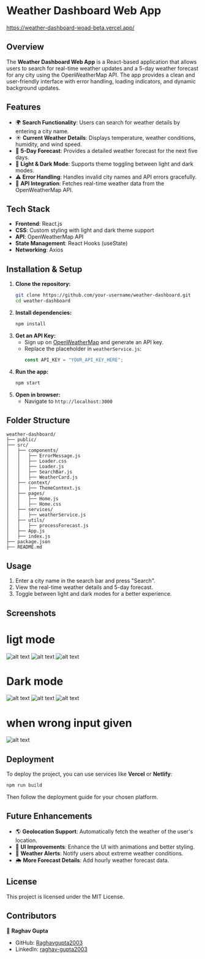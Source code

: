 # Weather Dashboard Web App
https://weather-dashboard-woad-beta.vercel.app/

## Overview
The **Weather Dashboard Web App** is a React-based application that allows users to search for real-time weather updates and a 5-day weather forecast for any city using the OpenWeatherMap API. The app provides a clean and user-friendly interface with error handling, loading indicators, and dynamic background updates.

## Features
- 🌍 **Search Functionality**: Users can search for weather details by entering a city name.
- ☀️ **Current Weather Details**: Displays temperature, weather conditions, humidity, and wind speed.
- 📅 **5-Day Forecast**: Provides a detailed weather forecast for the next five days.
- 🎨 **Light & Dark Mode**: Supports theme toggling between light and dark modes.
- ⚠️ **Error Handling**: Handles invalid city names and API errors gracefully.
- 📡 **API Integration**: Fetches real-time weather data from the OpenWeatherMap API.

## Tech Stack
- **Frontend**: React.js
- **CSS**: Custom styling with light and dark theme support
- **API**: OpenWeatherMap API
- **State Management**: React Hooks (useState)
- **Networking**: Axios

## Installation & Setup
1. **Clone the repository:**
   ```sh
   git clone https://github.com/your-username/weather-dashboard.git
   cd weather-dashboard
   ```
2. **Install dependencies:**
   ```sh
   npm install
   ```
3. **Get an API Key:**
   - Sign up on [OpenWeatherMap](https://openweathermap.org/) and generate an API key.
   - Replace the placeholder in `weatherService.js`:
     ```js
     const API_KEY = "YOUR_API_KEY_HERE";
     ```
4. **Run the app:**
   ```sh
   npm start
   ```
5. **Open in browser:**
   - Navigate to `http://localhost:3000`

## Folder Structure
```
weather-dashboard/
├── public/
├── src/
│   ├── components/
│   │   ├── ErrorMessage.js
│   │   ├── Loader.css
│   │   ├── Loader.js
│   │   ├── SearchBar.js
│   │   ├── WeatherCard.js
│   ├── context/
│   │   ├── ThemeContext.js
│   ├── pages/
│   │   ├── Home.js
│   │   ├── Home.css
│   ├── services/
│   │   ├── weatherService.js
│   ├── utils/
│   │   ├── processForecast.js
│   ├── App.js
│   ├── index.js
├── package.json
├── README.md
```

## Usage
1. Enter a city name in the search bar and press "Search".
2. View the real-time weather details and 5-day forecast.
3. Toggle between light and dark modes for a better experience.

## Screenshots
# ligt mode
![alt text](image.png)
![alt text](image-1.png)
![alt text](image-2.png)
# Dark mode
![alt text](image-3.png)
![alt text](image-4.png)
![alt text](image-5.png)
# when wrong input given
![alt text](image-6.png)

## Deployment
To deploy the project, you can use services like **Vercel** or **Netlify**:
```sh
npm run build
```
Then follow the deployment guide for your chosen platform.

## Future Enhancements
- 🌎 **Geolocation Support**: Automatically fetch the weather of the user's location.
- 🎨 **UI Improvements**: Enhance the UI with animations and better styling.
- 🔔 **Weather Alerts**: Notify users about extreme weather conditions.
- 🌦 **More Forecast Details**: Add hourly weather forecast data.

## License
This project is licensed under the MIT License.

## Contributors
👤 **Raghav Gupta**
- GitHub: [Raghavgupta2003](https://github.com/Raghavgupta2003)
- LinkedIn: [raghav-gupta2003](https://www.linkedin.com/in/raghav-gupta2003/)

